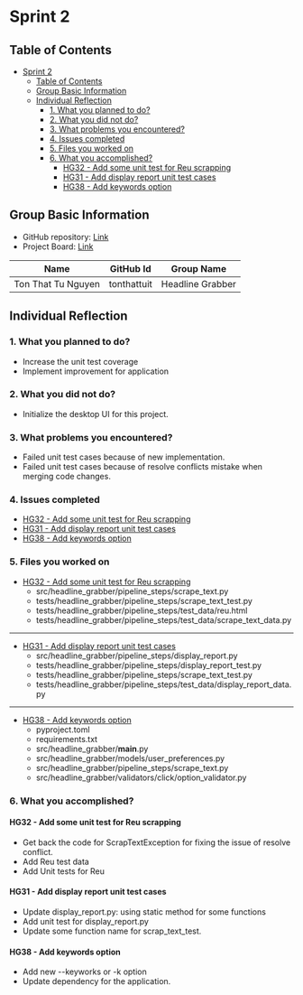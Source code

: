 # Sprint 2

## Table of Contents

- [Sprint 2](#sprint-2)
  - [Table of Contents](#table-of-contents)
  - [Group Basic Information](#group-basic-information)
  - [Individual Reflection](#individual-reflection)
    - [1. What you planned to do?](#1-what-you-planned-to-do)
    - [2. What you did not do?](#2-what-you-did-not-do)
    - [3. What problems you encountered?](#3-what-problems-you-encountered)
    - [4. Issues completed](#4-issues-completed)
    - [5. Files you worked on](#5-files-you-worked-on)
    - [6. What you accomplished?](#6-what-you-accomplished)
      - [HG32 - Add some unit test for Reu scrapping](#hg32---add-some-unit-test-for-reu-scrapping)
      - [HG31 - Add display report unit test cases](#hg31---add-display-report-unit-test-cases)
      - [HG38 - Add keywords option](#hg38---add-keywords-option)

## Group Basic Information

- GitHub repository: [Link](https://github.com/bdfinlayson/headline_grabber)
- Project Board: [Link](https://github.com/orgs/COSC540-HeadlineGrabber/projects/1/views/3)

 | Name               | GitHub Id   | Group Name       |
 | ------------------ | ----------- | ---------------- |
 | Ton That Tu Nguyen | tonthattuit | Headline Grabber |

## Individual Reflection

### 1. What you planned to do?

- Increase the unit test coverage
- Implement improvement for application

### 2. What you did not do?

- Initialize the desktop UI for this project.

### 3. What problems you encountered?

- Failed unit test cases because of new implementation.
- Failed unit test cases because of resolve conflicts mistake when merging code changes.
  
### 4. Issues completed

- [HG32 - Add some unit test for Reu scrapping](https://github.com/bdfinlayson/headline_grabber/pull/24)
- [HG31 - Add display report unit test cases](https://github.com/bdfinlayson/headline_grabber/pull/28)
- [HG38 - Add keywords option](https://github.com/bdfinlayson/headline_grabber/pull/33)

### 5. Files you worked on

- [HG32 - Add some unit test for Reu scrapping](https://github.com/bdfinlayson/headline_grabber/pull/24)
  - src/headline_grabber/pipeline_steps/scrape_text.py
  - tests/headline_grabber/pipeline_steps/scrape_text_test.py
  - tests/headline_grabber/pipeline_steps/test_data/reu.html
  - tests/headline_grabber/pipeline_steps/test_data/scrape_text_data.py

---

- [HG31 - Add display report unit test cases](https://github.com/bdfinlayson/headline_grabber/pull/28)
  - src/headline_grabber/pipeline_steps/display_report.py
  - tests/headline_grabber/pipeline_steps/display_report_test.py
  - tests/headline_grabber/pipeline_steps/scrape_text_test.py
  - tests/headline_grabber/pipeline_steps/test_data/display_report_data.py

---

- [HG38 - Add keywords option](https://github.com/bdfinlayson/headline_grabber/pull/33)
  - pyproject.toml
  - requirements.txt
  - src/headline_grabber/__main__.py
  - src/headline_grabber/models/user_preferences.py
  - src/headline_grabber/pipeline_steps/scrape_text.py
  - src/headline_grabber/validators/click/option_validator.py

### 6. What you accomplished?

#### HG32 - Add some unit test for Reu scrapping

- Get back the code for ScrapTextException for fixing the issue of resolve conflict.
- Add Reu test data
- Add Unit tests for Reu

#### HG31 - Add display report unit test cases

- Update display_report.py: using static method for some functions
- Add unit test for display_report.py
- Update some function name for scrap_text_test.

#### HG38 - Add keywords option

- Add new --keyworks or -k option
- Update dependency for the application.
